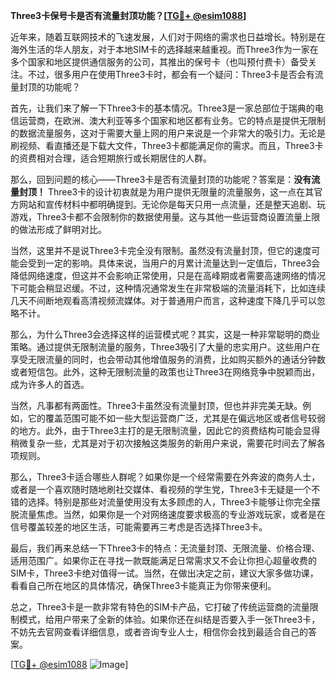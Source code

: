 **Three3卡保号卡是否有流量封顶功能？[[TG💪+ @esim1088](https://t.me/s/esim1088)]**

近年来，随着互联网技术的飞速发展，人们对于网络的需求也日益增长。特别是在海外生活的华人朋友，对于本地SIM卡的选择越来越重视。而Three3作为一家在多个国家和地区提供通信服务的公司，其推出的保号卡（也叫预付费卡）备受关注。不过，很多用户在使用Three3卡时，都会有一个疑问：Three3卡是否会有流量封顶的功能呢？

首先，让我们来了解一下Three3卡的基本情况。Three3是一家总部位于瑞典的电信运营商，在欧洲、澳大利亚等多个国家和地区都有业务。它的特点是提供无限制的数据流量服务，这对于需要大量上网的用户来说是一个非常大的吸引力。无论是刷视频、看直播还是下载大文件，Three3卡都能满足你的需求。而且，Three3卡的资费相对合理，适合短期旅行或长期居住的人群。

那么，回到问题的核心——Three3卡是否有流量封顶的功能呢？答案是：**没有流量封顶！** Three3卡的设计初衷就是为用户提供无限量的流量服务，这一点在其官方网站和宣传材料中都明确提到。无论你是每天只用一点流量，还是整天追剧、玩游戏，Three3卡都不会限制你的数据使用量。这与其他一些运营商设置流量上限的做法形成了鲜明对比。

当然，这里并不是说Three3卡完全没有限制。虽然没有流量封顶，但它的速度可能会受到一定的影响。具体来说，当用户的月累计流量达到一定值后，Three3会降低网络速度，但这并不会影响正常使用，只是在高峰期或者需要高速网络的情况下可能会稍显迟缓。不过，这种情况通常发生在非常极端的流量消耗下，比如连续几天不间断地观看高清视频流媒体。对于普通用户而言，这种速度下降几乎可以忽略不计。

那么，为什么Three3会选择这样的运营模式呢？其实，这是一种非常聪明的商业策略。通过提供无限制流量的服务，Three3吸引了大量的忠实用户。这些用户在享受无限流量的同时，也会带动其他增值服务的消费，比如购买额外的通话分钟数或者短信包。此外，这种无限制流量的政策也让Three3在网络竞争中脱颖而出，成为许多人的首选。

当然，凡事都有两面性。Three3卡虽然没有流量封顶，但也并非完美无缺。例如，它的覆盖范围可能不如一些大型运营商广泛，尤其是在偏远地区或者信号较弱的地方。此外，由于Three3主打的是无限制流量，因此它的资费结构可能会显得稍微复杂一些，尤其是对于初次接触这类服务的新用户来说，需要花时间去了解各项规则。

那么，Three3卡适合哪些人群呢？如果你是一个经常需要在外奔波的商务人士，或者是一个喜欢随时随地刷社交媒体、看视频的学生党，Three3卡无疑是一个不错的选择。特别是那些对流量使用没有太多顾虑的人，Three3卡能够让你完全摆脱流量焦虑。当然，如果你是一个对网络速度要求极高的专业游戏玩家，或者是在信号覆盖较差的地区生活，可能需要再三考虑是否选择Three3卡。

最后，我们再来总结一下Three3卡的特点：无流量封顶、无限流量、价格合理、适用范围广。如果你正在寻找一款既能满足日常需求又不会让你担心超量收费的SIM卡，Three3卡绝对值得一试。当然，在做出决定之前，建议大家多做功课，看看自己所在地区的具体情况，确保Three3卡能真正为你带来便利。

总之，Three3卡是一款非常有特色的SIM卡产品，它打破了传统运营商的流量限制模式，给用户带来了全新的体验。如果你还在纠结是否要入手一张Three3卡，不妨先去官网查看详细信息，或者咨询专业人士，相信你会找到最适合自己的答案。

[[TG💪+ @esim1088](https://t.me/s/esim1088) ![Image](https://i.postimg.cc/4NQfJmqS/Snipaste-2025-05-13-00-14-12.png)]